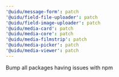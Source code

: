 ```yaml
---
'@uidu/message-form': patch
'@uidu/field-file-uploader': patch
'@uidu/field-image-uploader': patch
'@uidu/media-card': patch
'@uidu/media-core': patch
'@uidu/media-filmstrip': patch
'@uidu/media-picker': patch
'@uidu/media-viewer': patch
---
```


Bump all packages having issues with npm
